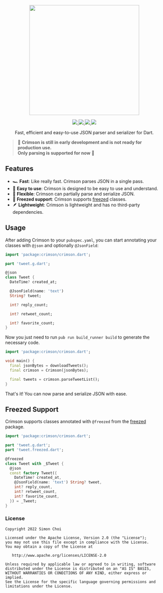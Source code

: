 <p align="center">
  <a href="https://github.com/simc/crimson">
    <img src="https://raw.githubusercontent.com/simc/crimson/main/.github/crimson.svg" width="350">
  </a>
</p>

<p align="center">
  <a href="https://pub.dev/packages/crimson">
    <img src="https://img.shields.io/pub/v/crimson?label=pub.dev&labelColor=333940&logo=dart">
  </a>
  <a href="https://github.com/simc/crimson/actions/workflows/test.yaml">
    <img src="https://img.shields.io/github/actions/workflow/status/simc/crimson/test.yaml?branch=main&label=tests&labelColor=333940&logo=github">
  </a>
  <a href="https://app.codecov.io/gh/simc/crimson">
    <img src="https://img.shields.io/codecov/c/github/simc/crimson?logo=codecov&logoColor=fff&labelColor=333940">
  </a>
  <a href="https://twitter.com/simonleier">
    <img src="https://img.shields.io/twitter/follow/simonleier?style=flat&label=Follow&color=1DA1F2&labelColor=333940&logo=twitter&logoColor=fff">
  </a>
</p>

<p align="center">Fast, efficient and easy-to-use JSON parser and serializer for Dart.</p>

> 🚧 **Crimson is still in early development and is not ready for production use. <br> Only parsing is supported for now** 🚧

## Features

- 🏎️ **Fast**: Like really fast. Crimson parses JSON in a single pass.
- 🌻 **Easy to use**: Crimson is designed to be easy to use and understand.
- 💃 **Flexible**: Crimson can partially parse and serialize JSON.
- 🥶 **Freezed support**: Crimson supports [freezed](https://pub.dev/packages/freezed) classes.
- 🪶 **Lightweight**: Crimson is lightweight and has no third-party dependencies.

## Usage

After adding Crimson to your `pubspec.yaml`, you can start annotating your classes with `@json` and optionally `@JsonField`:

```dart
import 'package:crimson/crimson.dart';

part 'tweet.g.dart';

@json
class Tweet {
  DateTime? created_at;

  @JsonField(name: 'text')
  String? tweet;

  int? reply_count;

  int? retweet_count;

  int? favorite_count;
}
```

Now you just need to run `pub run build_runner build` to generate the necessary code.

```dart
import 'package:crimson/crimson.dart';

void main() {
  final jsonBytes = downloadTweets();
  final crimson = Crimson(jsonBytes);

  final tweets = crimson.parseTweetList();
}
```

That's it! You can now parse and serialize JSON with ease.

## Freezed Support

Crimson supports classes annotated with `@freezed` from the [freezed](https://pub.dev/packages/freezed) package.

```dart
import 'package:crimson/crimson.dart';

part 'tweet.g.dart';
part 'tweet.freezed.dart';

@freezed
class Tweet with _$Tweet {
  @json
  const factory Tweet({
    DateTime? created_at,
    @JsonField(name: 'text') String? tweet,
    int? reply_count,
    int? retweet_count,
    int? favorite_count,
  }) = _Tweet;
}
```

### License

```
Copyright 2022 Simon Choi

Licensed under the Apache License, Version 2.0 (the "License");
you may not use this file except in compliance with the License.
You may obtain a copy of the License at

   http://www.apache.org/licenses/LICENSE-2.0

Unless required by applicable law or agreed to in writing, software
distributed under the License is distributed on an "AS IS" BASIS,
WITHOUT WARRANTIES OR CONDITIONS OF ANY KIND, either express or implied.
See the License for the specific language governing permissions and
limitations under the License.
```

